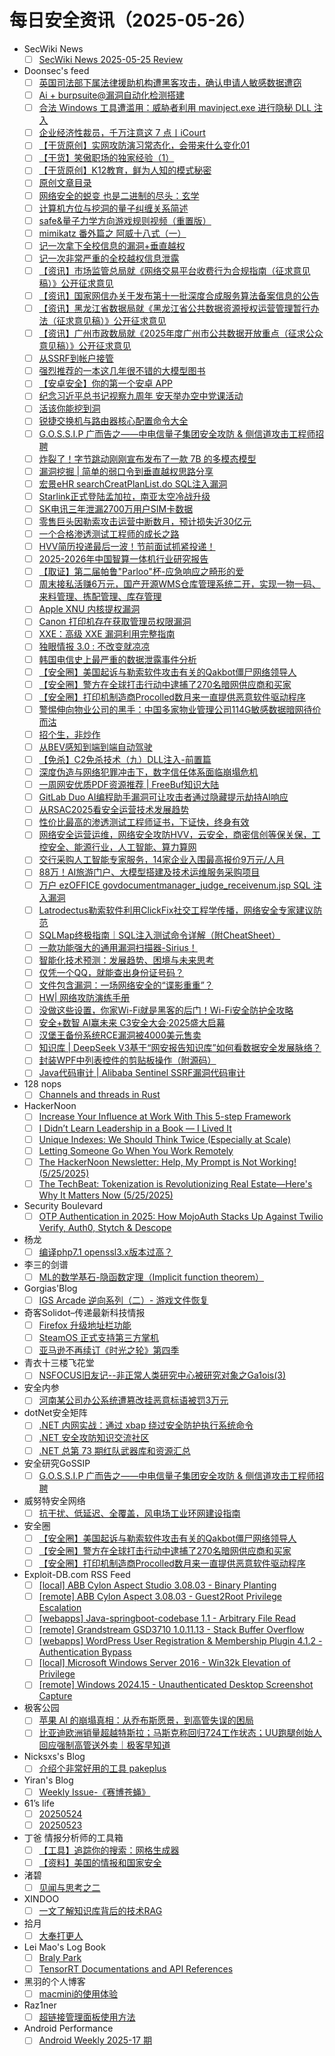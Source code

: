 # 每日安全资讯（2025-05-26）

- SecWiki News
  - [ ] [SecWiki News 2025-05-25 Review](http://www.sec-wiki.com/?2025-05-25)
- Doonsec's feed
  - [ ] [英国司法部下属法律援助机构遭黑客攻击，确认申请人敏感数据遭窃](https://mp.weixin.qq.com/s?__biz=Mzg3ODY0NTczMA==&mid=2247492982&idx=1&sn=41b80541c6e3bab17c0589937d2bb120)
  - [ ] [Ai + burpsuite@漏洞自动化检测搭建](https://mp.weixin.qq.com/s?__biz=Mzg4NDk4MTk5OA==&mid=2247485572&idx=1&sn=f138b97c3132aa5a0806897a72b12cd2)
  - [ ] [合法 Windows 工具遭滥用：威胁者利用 mavinject.exe 进行隐秘 DLL 注入](https://mp.weixin.qq.com/s?__biz=Mzg2NTk4MTE1MQ==&mid=2247487443&idx=1&sn=872a13a6a06e5db52f996303ce4e5cdd)
  - [ ] [企业经济性裁员，千万注意这 7 点丨iCourt](https://mp.weixin.qq.com/s?__biz=MzU3NjQ5NTIxNg==&mid=2247485884&idx=1&sn=ab97faa2d18824284df83954755db650)
  - [ ] [【干货原创】实网攻防演习常态化，会带来什么变化01](https://mp.weixin.qq.com/s?__biz=MzU3NjQ5NTIxNg==&mid=2247485884&idx=2&sn=ba302ca67f9a4022d8e3b497f8463aea)
  - [ ] [【干货】笑傲职场的独家经验（1）](https://mp.weixin.qq.com/s?__biz=MzU3NjQ5NTIxNg==&mid=2247485884&idx=3&sn=0e7133b3df7ebc09f31a495b76c909a7)
  - [ ] [【干货原创】K12教育，鲜为人知的模式秘密](https://mp.weixin.qq.com/s?__biz=MzU3NjQ5NTIxNg==&mid=2247485884&idx=4&sn=2f2ef76f53dbd7654e88ce4d8333096a)
  - [ ] [原创文章目录](https://mp.weixin.qq.com/s?__biz=MzU3NjQ5NTIxNg==&mid=2247485884&idx=5&sn=b112a2452b347ffb5491aa14631c301f)
  - [ ] [网络安全的蜕变 也是二进制的尽头：玄学](https://mp.weixin.qq.com/s?__biz=Mzg2MzU0NTI3Nw==&mid=2247484481&idx=1&sn=7ed5f6e32954e411901a15a6d119722f)
  - [ ] [计算机方位与挖洞的量子纠缠关系简述](https://mp.weixin.qq.com/s?__biz=Mzg2MzU0NTI3Nw==&mid=2247484481&idx=2&sn=929524f35a823bcde2252d26b07d9db1)
  - [ ] [safe&量子力学方向游戏规则视频（重置版）](https://mp.weixin.qq.com/s?__biz=Mzg2MzU0NTI3Nw==&mid=2247484481&idx=3&sn=312dffe1094fb652c4d5d670e0747aeb)
  - [ ] [mimikatz 番外篇之 阿威十八式（一）](https://mp.weixin.qq.com/s?__biz=Mzg2MzU0NTI3Nw==&mid=2247484481&idx=4&sn=0042f3321bcc4d252abb93d7b805f9e6)
  - [ ] [记一次拿下全校信息的漏洞+垂直越权](https://mp.weixin.qq.com/s?__biz=MzkyNTUyNTE5OA==&mid=2247487021&idx=1&sn=5a6ba91dcddd6ea6ee05af338654b86b)
  - [ ] [记一次非常严重的全校越权信息泄露](https://mp.weixin.qq.com/s?__biz=MzkyNTUyNTE5OA==&mid=2247487021&idx=2&sn=890e5623172e51400c83e0bacea8fb7c)
  - [ ] [【资讯】市场监管总局就《网络交易平台收费行为合规指南（征求意见稿）》公开征求意见](https://mp.weixin.qq.com/s?__biz=MzU1NDY3NDgwMQ==&mid=2247552782&idx=1&sn=ce8c0d448777f41dfd859a1d9c945100)
  - [ ] [【资讯】国家网信办关于发布第十一批深度合成服务算法备案信息的公告](https://mp.weixin.qq.com/s?__biz=MzU1NDY3NDgwMQ==&mid=2247552782&idx=2&sn=42df63a794b13369f22a67c578e15409)
  - [ ] [【资讯】黑龙江省数据局就《黑龙江省公共数据资源授权运营管理暂行办法（征求意见稿）》公开征求意见](https://mp.weixin.qq.com/s?__biz=MzU1NDY3NDgwMQ==&mid=2247552782&idx=3&sn=1905e39d7c87e1f094b7b246a8a31754)
  - [ ] [【资讯】广州市政数局就《2025年度广州市公共数据开放重点（征求公众意见稿）》公开征求意见](https://mp.weixin.qq.com/s?__biz=MzU1NDY3NDgwMQ==&mid=2247552782&idx=4&sn=748414bdb897011b7da86bfe40e4351b)
  - [ ] [从SSRF到帐户接管](https://mp.weixin.qq.com/s?__biz=MzIzMTIzNTM0MA==&mid=2247497646&idx=1&sn=6cf2bfc7c0825057e9feec696adecf4c)
  - [ ] [强烈推荐的一本这几年很不错的大模型图书](https://mp.weixin.qq.com/s?__biz=MzU4NDY3MTk2NQ==&mid=2247491559&idx=1&sn=76434e4b9ba242f1a63f0d9cdcee02f2)
  - [ ] [【安卓安全】你的第一个安卓 APP](https://mp.weixin.qq.com/s?__biz=MzU5OTU3NDEzOQ==&mid=2247492901&idx=1&sn=8b91db5d9cb08e846cc8f80373b30dcf)
  - [ ] [纪念习近平总书记视察九周年 安天举办空中党课活动](https://mp.weixin.qq.com/s?__biz=MjM5MTA3Nzk4MQ==&mid=2650211201&idx=1&sn=ed5b5c5d06963bcaba12fb42246288ae)
  - [ ] [活该你能挖到洞](https://mp.weixin.qq.com/s?__biz=Mzg2ODYxMzY3OQ==&mid=2247519376&idx=1&sn=c32516dee396cb4c262167faf8c090b8)
  - [ ] [锐捷交换机与路由器核心配置命令大全](https://mp.weixin.qq.com/s?__biz=MzUyNTExOTY1Nw==&mid=2247530658&idx=1&sn=9e9441b8748b3f2d222c857f6037c2a9)
  - [ ] [G.O.S.S.I.P 广而告之——中电信量子集团安全攻防 & 侧信道攻击工程师招聘](https://mp.weixin.qq.com/s?__biz=Mzg5ODUxMzg0Ng==&mid=2247500188&idx=1&sn=bd2a2af6a40ad84ef5f48260d96550bf)
  - [ ] [炸裂了！字节跳动刚刚宣布发布了一款 7B 的多模态模型](https://mp.weixin.qq.com/s?__biz=MzU4NDY3MTk2NQ==&mid=2247491555&idx=1&sn=f083d76ad9c9d2eff406ed919284b5ab)
  - [ ] [漏洞挖掘 | 简单的弱口令到垂直越权思路分享](https://mp.weixin.qq.com/s?__biz=MzkzMzE5OTQzMA==&mid=2247486722&idx=1&sn=2836d5e911cdf2aa4fc1475c3d04ebeb)
  - [ ] [宏景eHR searchCreatPlanList.do SQL注入漏洞](https://mp.weixin.qq.com/s?__biz=MzkzMTcwMTg1Mg==&mid=2247491585&idx=1&sn=52371eb8c1d25ba8b609667758a65c0c)
  - [ ] [Starlink正式登陆孟加拉，南亚太空冷战升级](https://mp.weixin.qq.com/s?__biz=MzkwMTQyODI4Ng==&mid=2247496825&idx=1&sn=6f932434a20ec659b88a9303ce761e9c)
  - [ ] [SK电讯三年泄漏2700万用户SIM卡数据](https://mp.weixin.qq.com/s?__biz=MzkwMTQyODI4Ng==&mid=2247496825&idx=2&sn=f2d5beddd01a829af92170185ad33f66)
  - [ ] [零售巨头因勒索攻击运营中断数月，预计损失近30亿元](https://mp.weixin.qq.com/s?__biz=MzkwMTQyODI4Ng==&mid=2247496825&idx=3&sn=851c748815ded11ea11eb920eded2efd)
  - [ ] [一个合格渗透测试工程师的成长之路](https://mp.weixin.qq.com/s?__biz=Mzk0ODM0NDIxNQ==&mid=2247494348&idx=1&sn=2efde703e9fb15bf91d5174ee9b14bfa)
  - [ ] [HVV简历投递最后一波！节前面试抓紧投递！](https://mp.weixin.qq.com/s?__biz=Mzg3NzIxMDYxMw==&mid=2247504668&idx=1&sn=1547c74d90b5d01fb1a63679a5723e9b)
  - [ ] [2025-2026年中国智算一体机行业研究报告](https://mp.weixin.qq.com/s?__biz=MjM5OTk4MDE2MA==&mid=2655280276&idx=1&sn=14fc874900723ecc0f11b5a3bee5416e)
  - [ ] [【取证】第二届帕鲁\"Parloo\"杯-应急响应之畸形的爱](https://mp.weixin.qq.com/s?__biz=Mzk0NDYwOTcxNg==&mid=2247486015&idx=1&sn=089c9a0f69e19b762441f751a5775dbc)
  - [ ] [周末接私活赚6万元，国产开源WMS仓库管理系统二开，实现一物一码、来料管理、拣配管理、库存管理](https://mp.weixin.qq.com/s?__biz=MjM5OTA4MzA0MA==&mid=2454938516&idx=1&sn=8eaf888f4ffe924767f2b913cf5abcde)
  - [ ] [Apple XNU 内核提权漏洞](https://mp.weixin.qq.com/s?__biz=MzI0NzE4ODk1Mw==&mid=2652096267&idx=1&sn=d22225f6ef431db6c818763e332e5630)
  - [ ] [Canon 打印机存在获取管理员权限漏洞](https://mp.weixin.qq.com/s?__biz=MzI0NzE4ODk1Mw==&mid=2652096267&idx=2&sn=8244bc202073633729ee396fd62547de)
  - [ ] [XXE：高级 XXE 漏洞利用完整指南](https://mp.weixin.qq.com/s?__biz=MzI0MTUwMjQ5Nw==&mid=2247488480&idx=1&sn=8afdd1d2cfe9f2e9f4658c8ea95d2469)
  - [ ] [独眼情报 3.0 : 不改变就凉凉](https://mp.weixin.qq.com/s?__biz=MzkzNDIzNDUxOQ==&mid=2247499115&idx=1&sn=2ba2210ecefceaf1baa3bb0891bb2965)
  - [ ] [韩国电信史上最严重的数据泄露事件分析](https://mp.weixin.qq.com/s?__biz=MzkzNDIzNDUxOQ==&mid=2247499115&idx=2&sn=4d716b2a0cf3922cf8d2ca3271224cbd)
  - [ ] [【安全圈】美国起诉与勒索软件攻击有关的Qakbot僵尸网络领导人](https://mp.weixin.qq.com/s?__biz=MzIzMzE4NDU1OQ==&mid=2652069814&idx=1&sn=55315ce70af7e756bc81036d3ab03200)
  - [ ] [【安全圈】警方在全球打击行动中逮捕了270名暗网供应商和买家](https://mp.weixin.qq.com/s?__biz=MzIzMzE4NDU1OQ==&mid=2652069814&idx=2&sn=4cc21b93ac0eef3c3791ae5c524b40d5)
  - [ ] [【安全圈】打印机制造商Procolled数月来一直提供恶意软件驱动程序](https://mp.weixin.qq.com/s?__biz=MzIzMzE4NDU1OQ==&mid=2652069814&idx=3&sn=1ae16215ca2bb8677fe32b72a17c1cbc)
  - [ ] [警惕伸向物业公司的黑手：中国多家物业管理公司114G敏感数据暗网待价而沽](https://mp.weixin.qq.com/s?__biz=MzkyMjQ5ODk5OA==&mid=2247510225&idx=1&sn=4b779035835c1d70d38527bee1a5138a)
  - [ ] [招个生，非炒作](https://mp.weixin.qq.com/s?__biz=MzA5MTYyMDQ0OQ==&mid=2247493920&idx=1&sn=1ee7721007800207b6209e8e4a74e61d)
  - [ ] [从BEV感知到端到端自动驾驶](https://mp.weixin.qq.com/s?__biz=MzIzOTc2OTAxMg==&mid=2247555126&idx=1&sn=2f5b54eb7e5cf96e96c925e6031fbda5)
  - [ ] [【免杀】C2免杀技术（九）DLL注入-前置篇](https://mp.weixin.qq.com/s?__biz=MzUyNTUyNTA5OQ==&mid=2247485362&idx=1&sn=34cc68582c4174f6713665722a324011)
  - [ ] [深度伪造与网络犯罪冲击下，数字信任体系面临崩塌危机](https://mp.weixin.qq.com/s?__biz=MjM5NjA0NjgyMA==&mid=2651321719&idx=1&sn=6fe076903f76f107068cba866002d178)
  - [ ] [一周网安优质PDF资源推荐 | FreeBuf知识大陆](https://mp.weixin.qq.com/s?__biz=MjM5NjA0NjgyMA==&mid=2651321719&idx=2&sn=87982d018c5c040186861234e2edb9b1)
  - [ ] [GitLab Duo AI编程助手漏洞可让攻击者通过隐藏提示劫持AI响应](https://mp.weixin.qq.com/s?__biz=MjM5NjA0NjgyMA==&mid=2651321719&idx=3&sn=26247fefa30803d1ea9eb6b0bf5265bf)
  - [ ] [从RSAC2025看安全运营技术发展趋势](https://mp.weixin.qq.com/s?__biz=MjM5OTk4MDE2MA==&mid=2655280221&idx=1&sn=cb52916b1d3b18f25c43ffd31bf93828)
  - [ ] [性价比最高的渗透测试工程师证书，下证快，终身有效](https://mp.weixin.qq.com/s?__biz=MjM5OTk4MDE2MA==&mid=2655280221&idx=2&sn=7cc541c903fe5673ad053b4ff1bfdd7b)
  - [ ] [网络安全运营运维，网络安全攻防HVV，云安全，商密信创等保关保，工控安全、能源行业，人工智能、算力算网](https://mp.weixin.qq.com/s?__biz=MjM5OTk4MDE2MA==&mid=2655280221&idx=3&sn=e988a547e7eb7585153a6bb9c03c2f1d)
  - [ ] [交行采购人工智能专家服务，14家企业入围最高报价9万元/人月](https://mp.weixin.qq.com/s?__biz=MzIxMDIwODM2MA==&mid=2653932185&idx=1&sn=9ed09f1364ad11be799612af4b1b2a3c)
  - [ ] [88万！AI旅游门户、大模型搭建及技术运维服务采购项目](https://mp.weixin.qq.com/s?__biz=MzIxMDIwODM2MA==&mid=2653932185&idx=2&sn=9e47d3cae0a26aa1e4a799634a6fd865)
  - [ ] [万户 ezOFFICE govdocumentmanager_judge_receivenum.jsp SQL 注入漏洞](https://mp.weixin.qq.com/s?__biz=MzkzMTcwMTg1Mg==&mid=2247491575&idx=1&sn=0be139de91d844441cd7997712973fd0)
  - [ ] [Latrodectus勒索软件利用ClickFix社交工程学传播，网络安全专家建议防范](https://mp.weixin.qq.com/s?__biz=MzIzNDU5NTI4OQ==&mid=2247489325&idx=1&sn=24d6a03e8a9dff207bdf99a544390c81)
  - [ ] [SQLMap终极指南｜SQL注入测试命令详解（附CheatSheet）](https://mp.weixin.qq.com/s?__biz=Mzk0NzY3OTA3OA==&mid=2247484000&idx=1&sn=92ea1a4e20c355a042a366c32d764de6)
  - [ ] [一款功能强大的通用漏洞扫描器-Sirius！](https://mp.weixin.qq.com/s?__biz=Mzg5NzUyNTI1Nw==&mid=2247497368&idx=1&sn=3601f98d7f63a8be5b429802b5b2d26d)
  - [ ] [智能化技术预测：发展趋势、困境与未来思考](https://mp.weixin.qq.com/s?__biz=MzI1OTExNDY1NQ==&mid=2651621171&idx=1&sn=8e262e5b67b324e048934f84f0751964)
  - [ ] [仅凭一个QQ，就能查出身份证号码？](https://mp.weixin.qq.com/s?__biz=MzU3MjczNzA1Ng==&mid=2247497458&idx=1&sn=fd66aece85a7c68752195dfdbd563193)
  - [ ] [文件包含漏洞：一场网络安全的“谍影重重”？](https://mp.weixin.qq.com/s?__biz=MzU3MjczNzA1Ng==&mid=2247497458&idx=2&sn=83b3d6b176b026d4e3dd7f6ad53ca91f)
  - [ ] [HW| 网络攻防演练手册](https://mp.weixin.qq.com/s?__biz=MzkxMzMyNzMyMA==&mid=2247572891&idx=1&sn=4040e7bd3f3375d8843957d5bf2cfde9)
  - [ ] [没做这些设置，你家Wi-Fi就是黑客的后门！Wi-Fi安全防护全攻略](https://mp.weixin.qq.com/s?__biz=MzI5MjY4MTMyMQ==&mid=2247491781&idx=1&sn=51b86266465816b74ba9f836e10b68be)
  - [ ] [安全+数智 AI赢未来  C3安全大会·2025盛大启幕](https://mp.weixin.qq.com/s?__biz=MjM5MzMwMDU5NQ==&mid=2649173009&idx=1&sn=ad594449732ac11c91e5c485af8630de)
  - [ ] [汉堡王备份系统RCE漏洞被4000美元售卖](https://mp.weixin.qq.com/s?__biz=MzA5MzU5MzQzMA==&mid=2652115887&idx=1&sn=b4d3b673f74438831977b77e70d5fcf1)
  - [ ] [知识库 | DeepSeek V3基于“网安报告知识库”如何看数据安全发展脉络？](https://mp.weixin.qq.com/s?__biz=MzU5ODgzNTExOQ==&mid=2247639965&idx=1&sn=062e9ae166278b41c5e91696fbb29228)
  - [ ] [封装WPF中列表控件的剪贴板操作（附源码）](https://mp.weixin.qq.com/s?__biz=MzA3NDE0NTA0MA==&mid=2649212277&idx=1&sn=5a1bdb9e4f2c532f796c8705cd6c6617)
  - [ ] [Java代码审计 | Alibaba Sentinel SSRF漏洞代码审计](https://mp.weixin.qq.com/s?__biz=Mzg3MDU1MjgwNA==&mid=2247487407&idx=1&sn=b0189ed709faf9ebae19ae93fbff7191)
- 128 nops
  - [ ] [Channels and threads in Rust](https://carstein.github.io/rust/2025/05/25/two-layers.html)
- HackerNoon
  - [ ] [Increase Your Influence at Work With This 5-step Framework](https://hackernoon.com/increase-your-influence-at-work-with-this-5-step-framework?source=rss)
  - [ ] [I Didn’t Learn Leadership in a Book — I Lived It](https://hackernoon.com/i-didnt-learn-leadership-in-a-book-i-lived-it?source=rss)
  - [ ] [Unique Indexes: We Should Think Twice (Especially at Scale)](https://hackernoon.com/unique-indexes-we-should-think-twice-especially-at-scale?source=rss)
  - [ ] [Letting Someone Go When You Work Remotely](https://hackernoon.com/letting-someone-go-when-you-work-remotely?source=rss)
  - [ ] [The HackerNoon Newsletter: Help, My Prompt is Not Working! (5/25/2025)](https://hackernoon.com/5-25-2025-newsletter?source=rss)
  - [ ] [The TechBeat: Tokenization is Revolutionizing Real Estate—Here's Why It Matters Now (5/25/2025)](https://hackernoon.com/5-25-2025-techbeat?source=rss)
- Security Boulevard
  - [ ] [OTP Authentication in 2025: How MojoAuth Stacks Up Against Twilio Verify, Auth0, Stytch & Descope](https://securityboulevard.com/2025/05/otp-authentication-in-2025-how-mojoauth-stacks-up-against-twilio-verify-auth0-stytch-descope/?utm_source=rss&utm_medium=rss&utm_campaign=otp-authentication-in-2025-how-mojoauth-stacks-up-against-twilio-verify-auth0-stytch-descope)
- 杨龙
  - [ ] [编译php7.1 openssl3.x版本过高？](https://www.yanglong.pro/%e7%bc%96%e8%af%91php7-1-openssl3-x%e7%89%88%e6%9c%ac%e8%bf%87%e9%ab%98%ef%bc%9f/)
- 李三的剑谱
  - [ ] [ML的数学基石-隐函数定理（Implicit function theorem）](https://cl0und.xyz/2025/05/25/ML%E7%9A%84%E6%95%B0%E5%AD%A6%E5%9F%BA%E7%9F%B3-%E9%9A%90%E5%87%BD%E6%95%B0%E5%AE%9A%E7%90%86%EF%BC%88implicit-function-theorem%EF%BC%89/)
- Gorgias'Blog
  - [ ] [IGS Arcade 逆向系列（二）- 游戏文件恢复](https://gorgias.me/2025/05/25/IGS_Arcade_RE_2/)
- 奇客Solidot–传递最新科技情报
  - [ ] [Firefox 升级地址栏功能](https://www.solidot.org/story?sid=81388)
  - [ ] [SteamOS 正式支持第三方掌机](https://www.solidot.org/story?sid=81387)
  - [ ] [亚马逊不再续订《时光之轮》第四季](https://www.solidot.org/story?sid=81386)
- 青衣十三楼飞花堂
  - [ ] [NSFOCUS旧友记--非正常人类研究中心被研究对象之Ga1ois(3)](https://mp.weixin.qq.com/s?__biz=MzUzMjQyMDE3Ng==&mid=2247488320&idx=1&sn=9423b163927d984b1de8d3b849bc02ec)
- 安全内参
  - [ ] [河南某公司办公系统遭篡改挂恶意标语被罚3万元](https://mp.weixin.qq.com/s?__biz=MzI4NDY2MDMwMw==&mid=2247514413&idx=1&sn=72a307ba87230821ffaea7f5dcf40c79)
- dotNet安全矩阵
  - [ ] [.NET 内网实战：通过 xbap 绕过安全防护执行系统命令](https://mp.weixin.qq.com/s?__biz=MzUyOTc3NTQ5MA==&mid=2247499734&idx=1&sn=38b732abea5f55da2c11338a0d2a608c)
  - [ ] [.NET 安全攻防知识交流社区](https://mp.weixin.qq.com/s?__biz=MzUyOTc3NTQ5MA==&mid=2247499734&idx=2&sn=298d077630a0ab8cc906523c371a55a5)
  - [ ] [.NET 总第 73 期红队武器库和资源汇总](https://mp.weixin.qq.com/s?__biz=MzUyOTc3NTQ5MA==&mid=2247499734&idx=3&sn=b80be1ce63bfc4ccb53814e5b0e5de01)
- 安全研究GoSSIP
  - [ ] [G.O.S.S.I.P 广而告之——中电信量子集团安全攻防 & 侧信道攻击工程师招聘](https://mp.weixin.qq.com/s?__biz=Mzg5ODUxMzg0Ng==&mid=2247500188&idx=1&sn=bd2a2af6a40ad84ef5f48260d96550bf)
- 威努特安全网络
  - [ ] [抗干扰、低延迟、全覆盖，风电场工业环网建设指南](https://mp.weixin.qq.com/s?__biz=MzAwNTgyODU3NQ==&mid=2651133168&idx=1&sn=897c1ddaa290a2f5004d8e0bd630ee58)
- 安全圈
  - [ ] [【安全圈】美国起诉与勒索软件攻击有关的Qakbot僵尸网络领导人](https://mp.weixin.qq.com/s?__biz=MzIzMzE4NDU1OQ==&mid=2652069814&idx=1&sn=55315ce70af7e756bc81036d3ab03200)
  - [ ] [【安全圈】警方在全球打击行动中逮捕了270名暗网供应商和买家](https://mp.weixin.qq.com/s?__biz=MzIzMzE4NDU1OQ==&mid=2652069814&idx=2&sn=4cc21b93ac0eef3c3791ae5c524b40d5)
  - [ ] [【安全圈】打印机制造商Procolled数月来一直提供恶意软件驱动程序](https://mp.weixin.qq.com/s?__biz=MzIzMzE4NDU1OQ==&mid=2652069814&idx=3&sn=1ae16215ca2bb8677fe32b72a17c1cbc)
- Exploit-DB.com RSS Feed
  - [ ] [[local] ABB Cylon Aspect Studio 3.08.03 - Binary Planting](https://www.exploit-db.com/exploits/52306)
  - [ ] [[remote] ABB Cylon Aspect 3.08.03 - Guest2Root Privilege Escalation](https://www.exploit-db.com/exploits/52305)
  - [ ] [[webapps] Java-springboot-codebase 1.1 - Arbitrary File Read](https://www.exploit-db.com/exploits/52304)
  - [ ] [[remote] Grandstream GSD3710 1.0.11.13 - Stack Buffer Overflow](https://www.exploit-db.com/exploits/52303)
  - [ ] [[webapps] WordPress User Registration & Membership Plugin 4.1.2 - Authentication Bypass](https://www.exploit-db.com/exploits/52302)
  - [ ] [[local] Microsoft Windows Server 2016 - Win32k Elevation of Privilege](https://www.exploit-db.com/exploits/52301)
  - [ ] [[remote] Windows 2024.15 - Unauthenticated Desktop Screenshot Capture](https://www.exploit-db.com/exploits/52300)
- 极客公园
  - [ ] [苹果 AI 的崩塌真相：从乔布斯愿景，到高管失误的困局](https://mp.weixin.qq.com/s?__biz=MTMwNDMwODQ0MQ==&mid=2653080107&idx=1&sn=6c39c2625e645b92db8fd314e88c68ce)
  - [ ] [比亚迪欧洲销量超越特斯拉；马斯克称回归724工作状态；UU跑腿创始人回应强制高管送外卖｜极客早知道](https://mp.weixin.qq.com/s?__biz=MTMwNDMwODQ0MQ==&mid=2653080163&idx=1&sn=1a8cdbd4174fcfaed1d8b2fd1719c994)
- Nicksxs's Blog
  - [ ] [介绍个非常好用的工具 pakeplus](https://nicksxs.me/2025/05/25/%E4%BB%8B%E7%BB%8D%E4%B8%AA%E9%9D%9E%E5%B8%B8%E5%A5%BD%E7%94%A8%E7%9A%84%E5%B7%A5%E5%85%B7-pakeplus/)
- Yiran's Blog
  - [ ] [Weekly Issue-《赛博苍蝇》](https://zdyxry.github.io/2025/05/25/Weekly-Issue-%E8%B5%9B%E5%8D%9A%E8%8B%8D%E8%9D%87/)
- 61’s life
  - [ ] [20250524](https://61.life/2025/0524)
  - [ ] [20250523](https://61.life/2025/0523)
- 丁爸 情报分析师的工具箱
  - [ ] [【工具】追踪你的搜索：网格生成器](https://mp.weixin.qq.com/s?__biz=MzI2MTE0NTE3Mw==&mid=2651150092&idx=1&sn=eab8815b2c6e98e601440357673b0978)
  - [ ] [【资料】美国的情报和国家安全](https://mp.weixin.qq.com/s?__biz=MzI2MTE0NTE3Mw==&mid=2651150092&idx=2&sn=71654f3c3d70152f0aaf5f861a19ff8b)
- 渚碧
  - [ ] [见闻与思考之二](https://jubeny.com/2025/05/see-hear-and-think-02/)
- XINDOO
  - [ ] [一文了解知识库背后的技术RAG](https://zxs.io/article/2010)
- 拾月
  - [ ] [大奉打更人](https://www.skyue.com/25052511.html)
- Lei Mao's Log Book
  - [ ] [Braly Park](https://leimao.github.io/photography/Braly-Park-2025-05-25/)
  - [ ] [TensorRT Documentations and API References](https://leimao.github.io/blog/TensorRT-Documentations-API-References/)
- 黑羽的个人博客
  - [ ] [macmini的使用体验](https://blog.thetbw.xyz/archives/macmini-user-experience)
- Raz1ner
  - [ ] [超链接管理面板使用方法](https://dev-coco.github.io/post/Link-Panel/)
- Android Performance
  - [ ] [Android Weekly 2025-17 期](https://androidperformance.com/2025/05/25/Android-Weekly-2025-17/)
